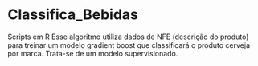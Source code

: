 # Classifica_Bebidas
Scripts em R
Esse algoritmo utiliza dados de NFE (descrição do produto) para treinar um modelo gradient boost que classificará o produto cerveja por marca.
Trata-se de um modelo supervisionado.
